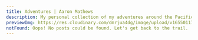 ```yaml
---
title: Adventures | Aaron Mathews
description: My personal collection of my adventures around the Pacific Northwest. Enjoy!
previewImg: https://res.cloudinary.com/dmrjua4dg/image/upload/v1655011722/Adventure%20Blog/dirty-harrys-peak/mountain-1.jpg
notFound: Oops! No posts could be found. Let's get back to the trail.
---
```

